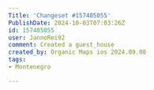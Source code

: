 ```yaml
---
Title: 'Changeset #157405055'
PublishDate: 2024-10-03T07:03:26Z
id: 157405055
user: JannoRei92
comment: Created a guest_house
created_by: Organic Maps ios 2024.09.08
tags:
- Montenegro

---
```

